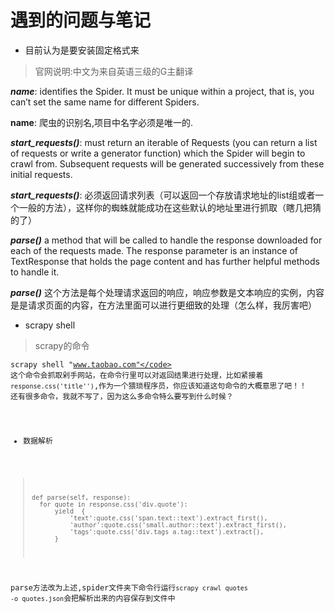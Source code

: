 # 遇到的问题与笔记
* 目前认为是要安装固定格式来
> 官网说明:中文为来自英语三级的G主翻译

<b>*name*</b>: identifies the Spider. It must be unique within a project, that is, you can’t set the same name for different Spiders.

<b>name</b>: 爬虫的识别名,项目中名字必须是唯一的.

<b>*start_requests()*</b>: must return an iterable of Requests (you can return a list of requests or write a generator function) which the Spider will begin to crawl from. Subsequent requests will be generated successively from these initial requests.


<b>*start_requests()*</b>: 必须返回请求列表（可以返回一个存放请求地址的list组或者一个一般的方法），这样你的蜘蛛就能成功在这些默认的地址里进行抓取（瞎几把猜的了）

*<b>parse()</b>* a method that will be called to handle the response downloaded for each of the requests made. The response parameter is an instance of TextResponse that holds the page content and has further helpful methods to handle it.

*<b>parse()</b>* 这个方法是每个处理请求返回的响应，响应参数是文本响应的实例，内容是是请求页面的内容，在方法里面可以进行更细致的处理（怎么样，我厉害吧）



* scrapy shell
 > scrapy的命令
 
 <code>scrapy shell "www.taobao.com"</code> 这个命令会抓取剁手网站，在命令行里可以对返回结果进行处理，比如紧接着<code>response.css('title'')</code>,作为一个猥琐程序员，你应该知道这句命令的大概意思了吧！！
 还有很多命令，我就不写了，因为这么多命令特么要写到什么时候？
 
* 数据解析
>     def parse(self, response):
>       for quote in response.css('div.quote'):
>           yield  {
>               'text':quote.css('span.text::text').extract_first(),
>               'author':quote.css('small.author::text').extract_first(),
>               'tags':quote.css('div.tags a.tag::text').extract(),
>           }
 parse方法改为上述,spider文件夹下命令行运行<code>scrapy crawl  quotes -o quotes.json</code>会把解析出来的内容保存到文件中    